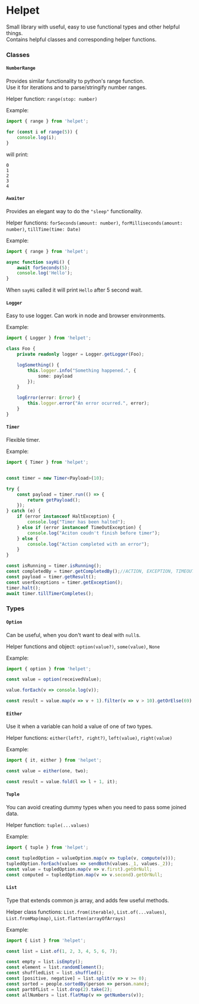 # Helpet

Small library with useful, easy to use functional types and other helpful things.  
Contains helpful classes and corresponding helper functions.

### Classes

#### `NumberRange`  
Provides similar functionality to python's range function.  
Use it for iterations and to parse/stringify number ranges.  

Helper function: `range(stop: number)`  

Example:  
```typescript
import { range } from 'helpet';

for (const i of range(5)) {
    console.log(i);
}
```  
will print:  
```
0
1
2
3
4
```  
  
#### `Awaiter`  
Provides an elegant way to do the `"sleep"` functionality.  

Helper functions: `forSeconds(amount: number)`, `forMilliseconds(amount: number)`, `tillTime(time: Date)`  

Example: 
```typescript
import { range } from 'helpet';

async function sayHi() {
    await forSeconds(5);
    console.log('Hello');
}
```  
When `sayHi` called it will print `Hello` after 5 second wait.    

#### `Logger`  
Easy to use logger. Can work in node and browser environments. 

Example:  
```typescript
import { Logger } from 'helpet';

class Foo {
    private readonly logger = Logger.getLogger(Foo);

    logSomething() {
        this.logger.info("Something happened.", {
            some: payload
        });
    }

    logError(error: Error) {
        this.logger.error("An error ocurred.", error);
    } 
}
```  

#### `Timer`  
Flexible timer. 

Example:  
```typescript
import { Timer } from 'helpet';


const timer = new Timer<Payload>(10);

try {
    const payload = timer.run(() => {
        return getPayload();
    });
} catch (e) {
    if (error instanceof HaltException) {
        console.log("Timer has been halted");
    } else if (error instanceof TimeOutException) {
        console.log("Aciton coudn't finish before timer");
    } else {
        console.log("Action completed with an error");
    }
}

const isRunning = timer.isRunning();
const completedBy = timer.getCompletedBy();//ACTION, EXCEPTION, TIMEOUT, HALT
const payload = timer.getResult();
const userExceptions = timer.getException();
timer.halt();
await timer.tillTimerCompletes();
```  

### Types 
 
#### `Option`  
Can be useful, when you don't want to deal with `null`s.  

Helper functions and object: `option(value?)`, `some(value)`, `None`  

Example:  
```typescript
import { option } from 'helpet';

const value = option(receivedValue);

value.forEach(v => console.log(v));

const result = value.map(v => v + 1).filter(v => v > 10).getOrElse(69);
```  
  
#### `Either`  
Use it when a variable can hold a value of one of two types.  

Helper functions: `either(left?, right?)`, `left(value)`, `right(value)`  

Example:  
```typescript
import { it, either } from 'helpet';

const value = either(one, two);

const result = value.fold(l => l + 1, it);
```  
  
#### `Tuple`  
You can avoid creating dummy types when you need to pass some joined data.  

Helper function: `tuple(...values)`  

Example:  
```typescript
import { tuple } from 'helpet';

const tupledOption = valueOption.map(v => tuple(v, compute(v)));
tupledOption.forEach(values => sendBoth(values._1, values._2));
const value = tupledOption.map(v => v.first).getOrNull;
const computed = tupledOption.map(v => v.second).getOrNull;
```  
  
#### `List`  
Type that extends common js array, and adds few useful methods.  

Helper class functions: `List.from(iterable)`, `List.of(...values)`, `List.fromMap(map)`, `List.flatten(arrayOfArrays)`  

Example:  
```typescript
import { List } from 'helpet';

const list = List.of(1, 2, 3, 4, 5, 6, 7);

const empty = list.isEmpty();
const element = list.randomElement();
const shuffledList = list.shuffled();
const [positive, negative] = list.split(v => v >= 0);
const sorted = people.sortedBy(person => person.name);
const partOfList = list.drop(2).take(2);
const allNumbers = list.flatMap(v => getNumbers(v));
```  

